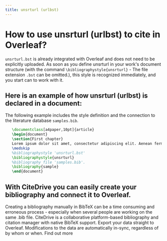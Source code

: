 ```yaml
---
title: unsrturl (urlbst)
---
```


# How to use unsrturl (urlbst) to cite in Overleaf? 
`unsrturl.bst` is already integrated with Overleaf and does not need to be explicitly uploaded. As soon as you define unsrturl in your work's document structure (with the command `\bibliographystyle{unsrturl}` - The file extension `.bst` can be omitted.), this style is recognized immediately, and you start can to work with it.

## Here is an example of how unsrturl (urlbst) is declared in a document:
The following example includes the style definition and the connection to the literature database `samples.bib`.
```tex
   \documentclass[a4paper,10pt]{article}
   \begin{document}
   \section{First chapter}
   Lorem ipsum dolor sit amet, consectetur adipiscing elit. Aenean fermentum justo massa, ut maximus mauris sodales et. Aenean vel elit a erat rhoncus pharetra.
   \medskip
   %bibliographystyle 'unsrturl.bst'
   \bibliographystyle{unsrturl}
   %bibliography file 'samples.bib'.
   \bibliography{sample}
   \end{document}
```

## With CiteDrive you can easily create your bibliography and connect it to Overleaf. 
Creating a bibliography manually in BibTeX can be a time consuming and erroneous process - especially when several people are working on the same .bib file. CiteDrive is a collaborative platform-based bibliography and citation manager with native BibTeX support. Export your data straight to Overleaf. Modifications to the data are automatically in-sync, regardless of by whom or when. Find out more